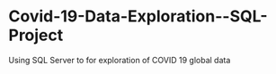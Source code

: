 # Covid-19-Data-Exploration--SQL-Project
Using SQL Server to for exploration of COVID 19 global data
